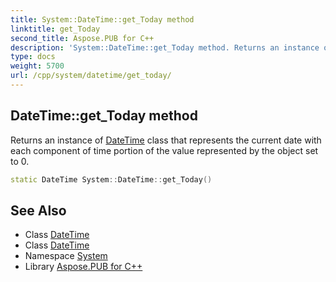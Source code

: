 ```yaml
---
title: System::DateTime::get_Today method
linktitle: get_Today
second_title: Aspose.PUB for C++
description: 'System::DateTime::get_Today method. Returns an instance of DateTime class that represents the current date with each component of time portion of the value represented by the object set to 0 in C++.'
type: docs
weight: 5700
url: /cpp/system/datetime/get_today/
---
```

## DateTime::get_Today method


Returns an instance of [DateTime](../) class that represents the current date with each component of time portion of the value represented by the object set to 0.

```cpp
static DateTime System::DateTime::get_Today()
```

## See Also

* Class [DateTime](../)
* Class [DateTime](../)
* Namespace [System](../../)
* Library [Aspose.PUB for C++](../../../)
